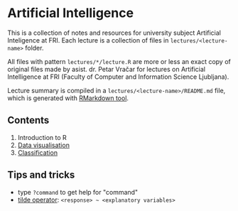 # Artificial Intelligence

This is a collection of notes and resources for university subject Artificial Inteligence at FRI. Each lecture is a collection of files in `lectures/<lecture-name>` folder.

All files with pattern `lectures/*/lecture.R` are more or less an exact copy of original files made by asist. dr. Petar Vračar for lectures on Artificial Intelligence at FRI (Faculty of Computer and Information Science Ljubljana).

Lecture summary is compiled in a `lectures/<lecture-name>/README.md` file, which is generated with [RMarkdown tool](https://rmarkdown.rstudio.com/).

## Contents

1. Introduction to R
2. [Data visualisation](./lectures/visualization/README.md)
2. [Classification](./lectures/classification/README.md)

## Tips and tricks

- type `?command` to get help for "command"
- [tilde operator](https://stackoverflow.com/questions/14976331/use-of-tilde-in-r-programming-language/14976479): `<response> ~ <explanatory variables>`
